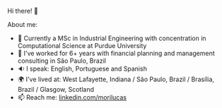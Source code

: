 Hi there! 👋

About me:
- 🏫 Currently a MSc in Industrial Engineering with concentration in Computational Science at Purdue University
- 🏢 I've worked for 6+ years with financial planning and management consulting in São Paulo, Brazil
- 🔉 I speak: English, Portuguese and Spanish
- 🌍 I've lived at: West Lafayette, Indiana / São Paulo, Brazil / Brasília, Brazil / Glasgow, Scotland
- 📫 Reach me: [linkedin.com/morilucas](https://www.linkedin.com/in/morilucas/)
